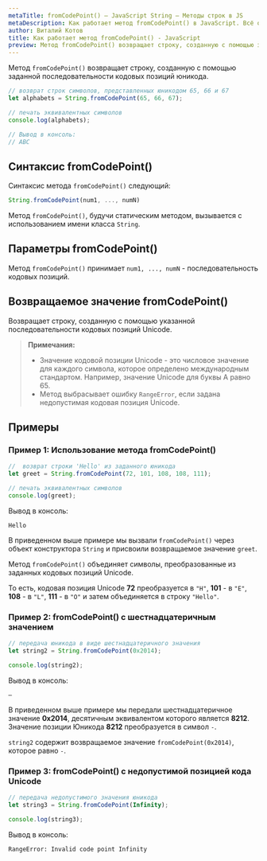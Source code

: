 ```yaml
---
metaTitle: fromCodePoint() – JavaScript String – Методы строк в JS
metaDescription: Как работает метод fromCodePoint() в JavaScript. Всё о методах работы со строками в JavaScript | База знаний PurpleSchool
author: Виталий Котов
title: Как работает метод fromCodePoint() - JavaScript
preview: Метод fromCodePoint() возвращает строку, созданную с помощью заданной последовательности кодовых позиций юникода...
---
```


Метод `fromCodePoint()` возвращает строку, созданную с помощью заданной последовательности кодовых позиций юникода.

```javascript
// возврат строк символов, представленных юникодом 65, 66 и 67
let alphabets = String.fromCodePoint(65, 66, 67);

// печать эквивалентных символов
console.log(alphabets);

// Вывод в консоль:
// ABC
```

## Синтаксис fromCodePoint()

Синтаксис метода `fromCodePoint()` следующий:

```javascript
String.fromCodePoint(num1, ..., numN)
```

Метод `fromCodePoint()`, будучи статическим методом, вызывается с использованием имени класса `String`.

## Параметры fromCodePoint()

Метод `fromCodePoint()` принимает `num1, ..., numN` - последовательность кодовых позиций.

## Возвращаемое значение fromCodePoint()

Возвращает строку, созданную с помощью указанной последовательности кодовых позиций Unicode.

> **Примечания:**
>
> - Значение кодовой позиции Unicode - это числовое значение для каждого символа, которое определено международным стандартом. Например, значение Unicode для буквы A равно 65.
> - Метод выбрасывает ошибку `RangeError`, если задана недопустимая кодовая позиция Unicode.

## Примеры

### Пример 1: Использование метода fromCodePoint()

```javascript
//  возврат строки 'Hello' из заданного юникода
let greet = String.fromCodePoint(72, 101, 108, 108, 111);

// печать эквивалентных символов
console.log(greet);
```

Вывод в консоль:

```
Hello
```

В приведенном выше примере мы вызвали `fromCodePoint()` через объект конструктора `String` и присвоили возвращаемое значение `greet`.

Метод `fromCodePoint()` объединяет символы, преобразованные из заданных кодовых позиций Unicode.

То есть, кодовая позиция Unicode **72** преобразуется в `"H"`, **101** - в `"E"`, **108** - в `"L"`, **111** - в `"O"` и затем объединяется в строку `"Hello"`.

### Пример 2: fromCodePoint() с шестнадцатеричным значением

```javascript
// передача юникода в виде шестнадцатеричного значения
let string2 = String.fromCodePoint(0x2014);

console.log(string2);
```

Вывод в консоль:

```
—
```

В приведенном выше примере мы передали шестнадцатеричное значение **0x2014**, десятичным эквивалентом которого является **8212**. Значение позиции Юникода **8212** преобразуется в символ `-`.

`string2` содержит возвращаемое значение `fromCodePoint(0x2014)`, которое равно `-`.

### Пример 3: fromCodePoint() с недопустимой позицией кода Unicode

```javascript
// передача недопустимого значения юникода
let string3 = String.fromCodePoint(Infinity);

console.log(string3);
```

Вывод в консоль:

```
RangeError: Invalid code point Infinity
```
